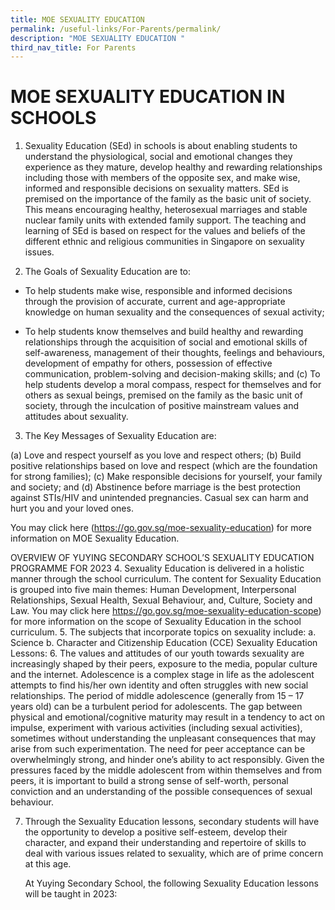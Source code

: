 ```yaml
---
title: MOE SEXUALITY EDUCATION
permalink: /useful-links/For-Parents/permalink/
description: "MOE SEXUALITY EDUCATION "
third_nav_title: For Parents
---
```

# **MOE SEXUALITY EDUCATION IN SCHOOLS**

1.  Sexuality Education (SEd) in schools is about enabling students to understand the physiological, social and emotional changes they experience as they mature, develop healthy and rewarding relationships including those with members of the opposite sex, and make wise, informed and responsible decisions on sexuality matters. SEd is premised on the importance of the family as the basic unit of society. This means encouraging healthy, heterosexual marriages and stable nuclear family units with extended family support. The teaching and learning of SEd is based on respect for the values and beliefs of the different ethnic and religious communities in Singapore on sexuality issues.

2.	The Goals of Sexuality Education are to:

*  To help students make wise, responsible and informed decisions through the provision of accurate, current and age-appropriate knowledge on human sexuality and the consequences of sexual activity;

* To help students know themselves and build healthy and rewarding relationships through the acquisition of social and emotional skills of self-awareness, management of their thoughts, feelings and behaviours, development of empathy for others, possession of effective communication, problem-solving and decision-making skills; and
(c)	To help students develop a moral compass, respect for themselves and for others as sexual beings, premised on the family as the basic unit of society, through the inculcation of positive mainstream values and attitudes about sexuality. 

3.	The Key Messages of Sexuality Education are:

(a)	Love and respect yourself as you love and respect others;
(b)	Build positive relationships based on love and respect (which are the foundation for strong families);
(c)	Make responsible decisions for yourself, your family and society; and
(d)	Abstinence before marriage is the best protection against STIs/HIV and unintended pregnancies. Casual sex can harm and hurt you and your loved ones.

You may click here (https://go.gov.sg/moe-sexuality-education) for more information on MOE Sexuality Education. 


 
OVERVIEW OF YUYING SECONDARY SCHOOL’S SEXUALITY EDUCATION PROGRAMME FOR 2023
4.	Sexuality Education is delivered in a holistic manner through the school curriculum. The content for Sexuality Education is grouped into five main themes: Human Development, Interpersonal Relationships, Sexual Health, Sexual Behaviour, and, Culture, Society and Law. You may click here https://go.gov.sg/moe-sexuality-education-scope) for more information on the scope of Sexuality Education in the school curriculum.
5.	The subjects that incorporate topics on sexuality include: 
a.	Science 
b.	Character and Citizenship Education (CCE)
Sexuality Education Lessons: 
6.	The values and attitudes of our youth towards sexuality are increasingly shaped by their peers, exposure to the media, popular culture and the internet. Adolescence is a complex stage in life as the adolescent attempts to find his/her own identity and often struggles with new social relationships. The period of middle adolescence (generally from 15 – 17 years old) can be a turbulent period for adolescents. The gap between physical and emotional/cognitive maturity may result in a tendency to act on impulse, experiment with various activities (including sexual activities), sometimes without understanding the unpleasant consequences that may arise from such experimentation. The need for peer acceptance can be overwhelmingly strong, and hinder one’s ability to act responsibly.  Given the pressures faced by the middle adolescent from within themselves and from peers, it is important to build a strong sense of self-worth, personal conviction and an understanding of the possible consequences of sexual behaviour. 

7.	Through the Sexuality Education lessons, secondary students will have the opportunity to develop a positive self-esteem, develop their character, and expand their understanding and repertoire of skills to deal with various issues related to sexuality, which are of prime concern at this age. 

 
	At Yuying Secondary School, the following Sexuality Education lessons will be taught in 2023:
